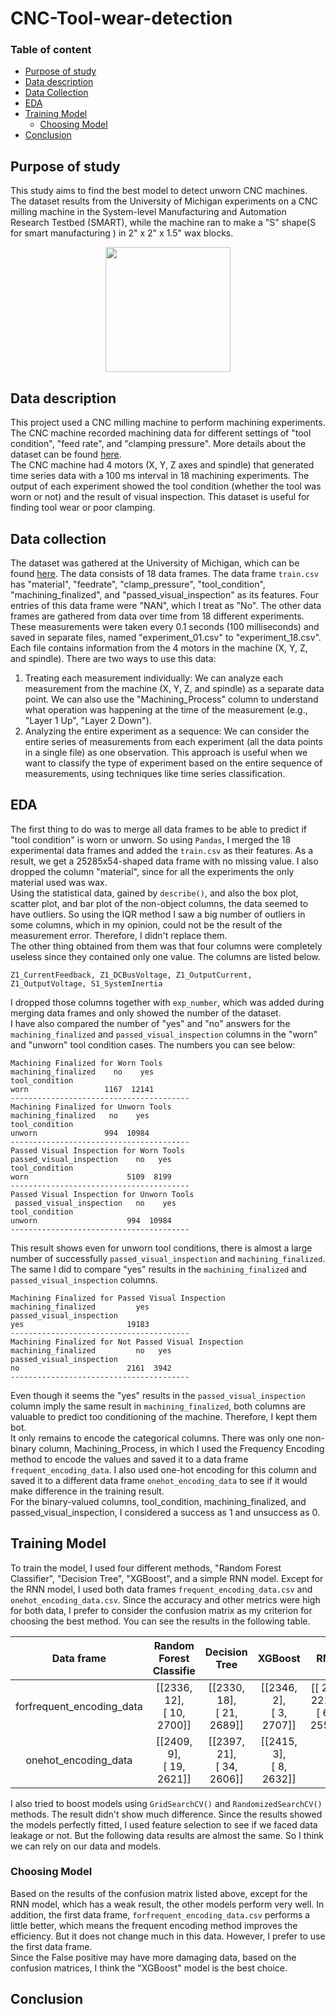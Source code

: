 # CNC-Tool-wear-detection<br>
### Table of content
- [Purpose of study](#purpose-of-study)
- [Data description](#data-description)
- [Data Collection](#data-collection)
- [EDA](#eda)
- [Training Model](#training-model)
  * [Choosing Model](#choosing-model)
- [Conclusion](#conclusion)

## Purpose of study
This study aims to find the best model to detect unworn CNC machines. The dataset results from the University of Michigan experiments on a CNC milling machine in the System-level Manufacturing and Automation Research Testbed (SMART), while the machine ran to make a "S" shape(S for smart manufacturing ) in 2" x 2" x 1.5" wax blocks.<br>
<div align="center">
 <image width=200 src="https://github.com/fereshteh-bahadory/CNC-Tool-wear-detection/assets/65620341/af1e314d-54e5-42d3-a14f-0599b43d3a51">
</div>

## Data description
This project used a CNC milling machine to perform machining experiments. The CNC machine recorded machining data for different settings of "tool condition", "feed rate", and "clamping pressure". More details about the dataset can be found [here](https://www.kaggle.com/datasets/shasun/tool-wear-detection-in-cnc-mill/data).<br>
The CNC machine had 4 motors (X, Y, Z axes and spindle) that generated time series data with a 100 ms interval in 18 machining experiments. The output of each experiment showed the tool condition (whether the tool was worn or not) and the result of visual inspection. This dataset is useful for finding tool wear or poor clamping.

## Data collection
The dataset was gathered at the University of Michigan, which can be found [here](https://www.kaggle.com/datasets/shasun/tool-wear-detection-in-cnc-mill/data). The data consists of 18 data frames. The data frame `train.csv` has "material",	"feedrate",	"clamp_pressure",	"tool_condition",	"machining_finalized", and	"passed_visual_inspection" as its features. Four entries of this data frame were "NAN", which I treat as "No". The other data frames are gathered from data over time from 18 different experiments. These measurements were taken every 0.1 seconds (100 milliseconds) and saved in separate files, named "experiment_01.csv" to "experiment_18.csv". Each file contains information from the 4 motors in the machine (X, Y, Z, and spindle). There are two ways to use this data:<br>
1. Treating each measurement individually: We can analyze each measurement from the machine (X, Y, Z, and spindle) as a separate data point. We can also use the "Machining_Process" column to understand what operation was happening at the time of the measurement (e.g., "Layer 1 Up", "Layer 2 Down").<br>
2. Analyzing the entire experiment as a sequence: We can consider the entire series of measurements from each experiment (all the data points in a single file) as one observation. This approach is useful when we want to classify the type of experiment based on the entire sequence of measurements, using techniques like time series classification.

## EDA
The first thing to do was to merge all data frames to be able to predict if "tool condition" is worn or unworn. So using `Pandas`, I merged the 18 experimental data frames and added the `train.csv` as their features. As a result, we get a 25285x54-shaped data frame with no missing value. I also dropped the column "material", since for all the experiments the only material used was wax.<br>
Using the statistical data, gained by `describe()`, and also the box plot, scatter plot, and bar plot of the non-object columns, the data seemed to have outliers. So using the IQR method I saw a big number of outliers in some columns, which in my opinion, could not be the result of the measurement error. Therefore, I didn't replace them.<br>
The other thing obtained from them was that four columns were completely useless since they contained only one value. The columns are listed below.<br>
```
Z1_CurrentFeedback, Z1_DCBusVoltage, Z1_OutputCurrent, Z1_OutputVoltage, S1_SystemInertia
```
I dropped those columns together with `exp_number`, which was added during merging data frames and only showed the number of the dataset.<br>
I have also compared the number of "yes" and "no" answers for the `machining_finalized` and `passed_visual_inspection` columns in the "worn" and "unworn" tool condition cases. The numbers you can see below:<br>
```
Machining Finalized for Worn Tools
machining_finalized    no    yes
tool_condition                  
worn                 1167  12141
----------------------------------------
Machining Finalized for Unworn Tools
machining_finalized   no    yes
tool_condition                 
unworn               994  10984
----------------------------------------
Passed Visual Inspection for Worn Tools
passed_visual_inspection    no   yes
tool_condition                      
worn                      5109  8199
----------------------------------------
Passed Visual Inspection for Unworn Tools
 passed_visual_inspection   no    yes
tool_condition                      
unworn                    994  10984
----------------------------------------
```
This result shows even for unworn tool conditions, there is almost a large number of successfully `passed_visual_inspection` and `machining_finalized`.<br> 
The same I did to compare "yes" results in the `machining_finalized` and `passed_visual_inspection` columns.
```
Machining Finalized for Passed Visual Inspection
machining_finalized         yes
passed_visual_inspection       
yes                       19183
----------------------------------------
Machining Finalized for Not Passed Visual Inspection
machining_finalized         no   yes
passed_visual_inspection            
no                        2161  3942
----------------------------------------
```
Even though it seems the "yes" results in the `passed_visual_inspection` column imply the same result in `machining_finalized`, both columns are valuable to predict too conditioning of the machine. Therefore, I kept them bot.<br>
It only remains to encode the categorical columns. There was only one non-binary column, Machining_Process, in which I used the Frequency Encoding method to encode the values and saved it to a data frame `frequent_encoding_data`. I also used one-hot encoding for this column and saved it to a different data frame `onehot_encoding_data` to see if it would make difference in the training result.<br>
For the binary-valued columns, tool_condition, machining_finalized, and passed_visual_inspection, I considered a success as 1 and unsuccess as 0.<br>

## Training Model
To train the model, I used four different methods, "Random Forest Classifier", "Decision Tree", "XGBoost", and a simple RNN model. Except for the RNN model, I used both data frames `frequent_encoding_data.csv` and `onehot_encoding_data.csv`. Since the accuracy and other metrics were high for both data, I prefer to consider the confusion matrix as my criterion for choosing the best method. You can see the results in the following table.<br>
<div align="center">
 
|Data frame|Random Forest Classifie|Decision Tree|XGBoost| RNN |
|   :---:  |      :---:            |     :---:   | :---: |:---:|
|forfrequent_encoding_data|[[2336,   12],<br/> [  10, 2700]]|[[2330,   18],<br/> [  21, 2689]]|[[2346,    2],<br/> [   3, 2707]]|[[ 236, 2211],<br/> [  60, 2551]]
|onehot_encoding_data     |[[2409,    9],<br/> [  19, 2621]]|[[2397,   21],<br/> [  34, 2606]]|[[2415,    3],<br/> [   8, 2632]]|
</div>

I also tried to boost models using `GridSearchCV()` and `RandomizedSearchCV()` methods. The result didn't show much difference. Since the results showed the models perfectly fitted, I used feature selection to see if we faced data leakage or not. But the following data results are almost the same. So I think we can rely on our data and models.<br>
### Choosing Model
Based on the results of the confusion matrix listed above, except for the RNN model, which has a weak result, the other models perform very well. In addition, the first data frame, `forfrequent_encoding_data.csv` performs a little better, which means the frequent encoding method improves the efficiency. But it does not change much in this data. However, I prefer to use the first data frame.<br>
Since the False positive may have more damaging data, based on the confusion matrices, I think the "XGBoost" model is the best choice.

## Conclusion




 
